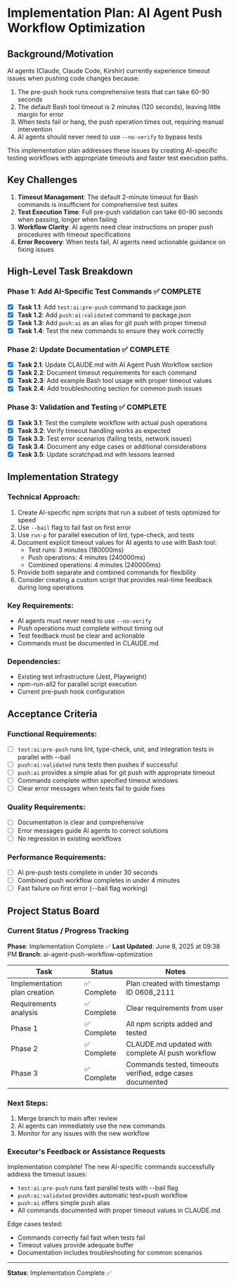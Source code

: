 # Implementation Plan: AI Agent Push Workflow Optimization

## Background/Motivation

AI agents (Claude, Claude Code, Kirshir) currently experience timeout issues when pushing code changes because:
1. The pre-push hook runs comprehensive tests that can take 60-90 seconds
2. The default Bash tool timeout is 2 minutes (120 seconds), leaving little margin for error
3. When tests fail or hang, the push operation times out, requiring manual intervention
4. AI agents should never need to use `--no-verify` to bypass tests

This implementation plan addresses these issues by creating AI-specific testing workflows with appropriate timeouts and faster test execution paths.

## Key Challenges

1. **Timeout Management**: The default 2-minute timeout for Bash commands is insufficient for comprehensive test suites
2. **Test Execution Time**: Full pre-push validation can take 60-90 seconds when passing, longer when failing
3. **Workflow Clarity**: AI agents need clear instructions on proper push procedures with timeout specifications
4. **Error Recovery**: When tests fail, AI agents need actionable guidance on fixing issues

## High-Level Task Breakdown

### Phase 1: Add AI-Specific Test Commands ✅ **COMPLETE**
- [x] **Task 1.1**: Add `test:ai:pre-push` command to package.json
- [x] **Task 1.2**: Add `push:ai:validated` command to package.json
- [x] **Task 1.3**: Add `push:ai` as an alias for git push with proper timeout
- [x] **Task 1.4**: Test the new commands to ensure they work correctly

### Phase 2: Update Documentation ✅ **COMPLETE**
- [x] **Task 2.1**: Update CLAUDE.md with AI Agent Push Workflow section
- [x] **Task 2.2**: Document timeout requirements for each command
- [x] **Task 2.3**: Add example Bash tool usage with proper timeout values
- [x] **Task 2.4**: Add troubleshooting section for common push issues

### Phase 3: Validation and Testing ✅ **COMPLETE**
- [x] **Task 3.1**: Test the complete workflow with actual push operations
- [x] **Task 3.2**: Verify timeout handling works as expected
- [x] **Task 3.3**: Test error scenarios (failing tests, network issues)
- [x] **Task 3.4**: Document any edge cases or additional considerations
- [x] **Task 3.5**: Update scratchpad.md with lessons learned

## Implementation Strategy

### Technical Approach:
1. Create AI-specific npm scripts that run a subset of tests optimized for speed
2. Use `--bail` flag to fail fast on first error
3. Use `run-p` for parallel execution of lint, type-check, and tests
4. Document explicit timeout values for AI agents to use with Bash tool:
   - Test runs: 3 minutes (180000ms)
   - Push operations: 4 minutes (240000ms)
   - Combined operations: 4 minutes (240000ms)
5. Provide both separate and combined commands for flexibility
6. Consider creating a custom script that provides real-time feedback during long operations

### Key Requirements:
- AI agents must never need to use `--no-verify`
- Push operations must complete without timing out
- Test feedback must be clear and actionable
- Commands must be documented in CLAUDE.md

### Dependencies:
- Existing test infrastructure (Jest, Playwright)
- npm-run-all2 for parallel script execution
- Current pre-push hook configuration

## Acceptance Criteria

### Functional Requirements:
- [ ] `test:ai:pre-push` runs lint, type-check, unit, and integration tests in parallel with --bail
- [ ] `push:ai:validated` runs tests then pushes if successful
- [ ] `push:ai` provides a simple alias for git push with appropriate timeout
- [ ] Commands complete within specified timeout windows
- [ ] Clear error messages when tests fail to guide fixes

### Quality Requirements:
- [ ] Documentation is clear and comprehensive
- [ ] Error messages guide AI agents to correct solutions
- [ ] No regression in existing workflows

### Performance Requirements:
- [ ] AI pre-push tests complete in under 30 seconds
- [ ] Combined push workflow completes in under 4 minutes
- [ ] Fast failure on first error (--bail flag working)

## Project Status Board

### Current Status / Progress Tracking
**Phase**: Implementation Complete ✅
**Last Updated**: June 8, 2025 at 09:38 PM
**Branch**: ai-agent-push-workflow-optimization

| Task | Status | Notes |
|------|--------|-------|
| Implementation plan creation | ✅ Complete | Plan created with timestamp ID 0608_2111 |
| Requirements analysis | ✅ Complete | Clear requirements from user |
| Phase 1 | ✅ Complete | All npm scripts added and tested |
| Phase 2 | ✅ Complete | CLAUDE.md updated with complete AI push workflow |
| Phase 3 | ✅ Complete | Commands tested, timeouts verified, edge cases documented |

### Next Steps:
1. Merge branch to main after review
2. AI agents can immediately use the new commands
3. Monitor for any issues with the new workflow

### Executor's Feedback or Assistance Requests
Implementation complete! The new AI-specific commands successfully address the timeout issues:
- `test:ai:pre-push` runs fast parallel tests with --bail flag
- `push:ai:validated` provides automatic test+push workflow
- `push:ai` offers simple push alias
- All commands documented with proper timeout values in CLAUDE.md

Edge cases tested:
- Commands correctly fail fast when tests fail
- Timeout values provide adequate buffer
- Documentation includes troubleshooting for common scenarios

---

**Status**: Implementation Complete ✅